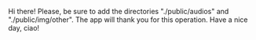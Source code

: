Hi there!
Please, be sure to add the directories "./public/audios" and "./public/img/other".
The app will thank you for this operation.
Have a nice day, ciao!